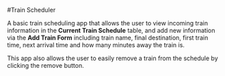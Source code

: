 #Train Scheduler

A basic train scheduling app that allows the user to view incoming train information in the **Current Train Schedule** table, and
add new information via the **Add Train Form** including train name, final destination, first train time, next arrival time and how many minutes away the train is.

This app also allows the user to easily remove a train from the schedule by clicking the remove button.
